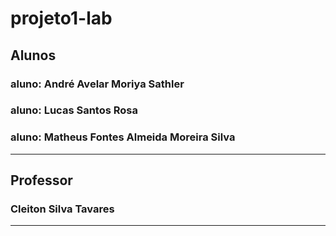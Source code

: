 # projeto1-lab

## Alunos
### aluno: André Avelar Moriya Sathler
### aluno: Lucas Santos Rosa
### aluno: Matheus Fontes Almeida Moreira Silva 

---------------------------------------------------------------
## Professor
### Cleiton Silva Tavares

---------------------------------------------------------------
